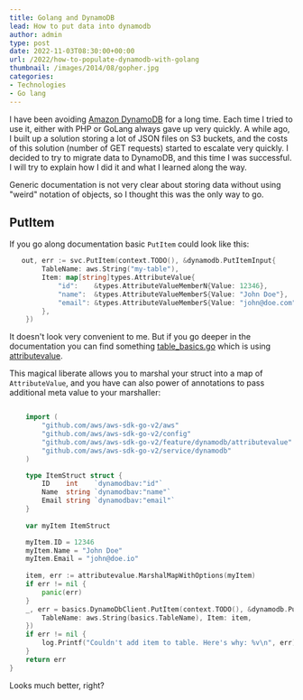 ```yaml
---
title: Golang and DynamoDB 
lead: How to put data into dynamodb
author: admin
type: post
date: 2022-11-03T08:30:00+00:00
url: /2022/how-to-populate-dynamodb-with-golang
thumbnail: /images/2014/08/gopher.jpg
categories:
- Technologies
- Go lang
---
```

I have been avoiding [Amazon DynamoDB](https://aws.amazon.com/dynamodb/) for a long time. Each time I tried to use it, either with PHP or GoLang always gave up very quickly.
A while ago, I built up a solution storing a lot of JSON files on S3 buckets, and the costs of this solution (number of GET requests) started to escalate very quickly. I decided to try to migrate data to DynamoDB, and this time I was successful. I will try to explain how I did it and what I learned along the way.

<!--more-->

Generic documentation is not very clear about storing data without using "weird" notation of objects, so I thought this was the only way to go.

## PutItem
If you go along documentation basic `PutItem` could look like this:

```GO
   out, err := svc.PutItem(context.TODO(), &dynamodb.PutItemInput{
        TableName: aws.String("my-table"),
        Item: map[string]types.AttributeValue{
            "id":    &types.AttributeValueMemberN{Value: 12346},
            "name":  &types.AttributeValueMemberS{Value: "John Doe"},
            "email": &types.AttributeValueMemberS{Value: "john@doe.com"},
        },
    })
```
It doesn't look very convenient to me. But if you go deeper in the documentation you can find something 
[table_basics.go](https://github.com/awsdocs/aws-doc-sdk-examples/blob/main/gov2/dynamodb/actions/table_basics.go) which is using [attributevalue](https://pkg.go.dev/github.com/aws/aws-sdk-go-v2/feature/dynamodb/attributevalue#MarshalMapWithOptions).

This magical liberate allows you to marshal your struct into a map of `AttributeValue`, and you have can also power of annotations to pass additional meta value to your marshaller:

```GO

    import (
        "github.com/aws/aws-sdk-go-v2/aws"
        "github.com/aws/aws-sdk-go-v2/config"
        "github.com/aws/aws-sdk-go-v2/feature/dynamodb/attributevalue"
        "github.com/aws/aws-sdk-go-v2/service/dynamodb"
    )

    type ItemStruct struct {
        ID    int    `dynamodbav:"id"`
        Name  string `dynamodbav:"name"`
        Email string `dynamodbav:"email"`
    }
	
	var myItem ItemStruct

	myItem.ID = 12346
	myItem.Name = "John Doe"
	myItem.Email = "john@doe.io"
				
    item, err := attributevalue.MarshalMapWithOptions(myItem)
	if err != nil {
		panic(err)
	}
	_, err = basics.DynamoDbClient.PutItem(context.TODO(), &dynamodb.PutItemInput{
		TableName: aws.String(basics.TableName), Item: item,
	})
	if err != nil {
		log.Printf("Couldn't add item to table. Here's why: %v\n", err)
	}
	return err
}

```

Looks much better, right?